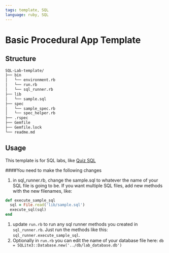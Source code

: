 ```yaml
---
tags: template, SQL
language: ruby, SQL
---
```


# Basic Procedural App Template

## Structure

```bash
SQL-Lab-template/
├── bin
│   └── environment.rb
│   └── run.rb
│   └── sql_runner.rb
├── lib
│   └── sample.sql
├── spec
│   └── sample_spec.rb
│   └── spec_helper.rb
├── .rspec
├── Gemfile
├── Gemfile.lock
└── readme.md
```

## Usage

This template is for SQL labs, like [Quiz SQL](https://github.com/flatiron-school-curriculum/quiz-sql)

####You need to make the following changes

1. in sql_runner.rb, change the sample.sql to whatever the name of your SQL file is going to be. If you want multiple SQL files, add new methods with the new filenames, like:
```ruby
def execute_sample_sql
  sql = File.read('lib/sample.sql')
  execute_sql(sql)
end
```
1. update `run.rb` to run any sql runner methods you created in `sql_runner.rb`. Just run the methods like this: `sql_runner.execute_sample_sql`. 
1. Optionally in `run.rb` you can edit the name of your database file here: `db = SQLite3::Database.new('../db/lab_database.db')`

